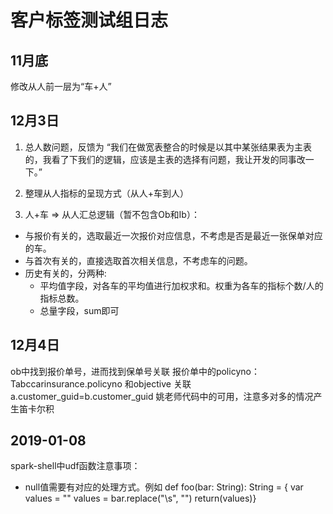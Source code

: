 
# 客户标签测试组日志

## 11月底

修改从人前一层为“车+人”

## 12月3日

1. 总人数问题，反馈为
“我们在做宽表整合的时候是以其中某张结果表为主表的，我看了下我们的逻辑，应该是主表的选择有问题，我让开发的同事改一下。”

2. 整理从人指标的呈现方式（从人+车到人）

3. 人+车 => 从人汇总逻辑（暂不包含Ob和Ib）：  
  - 与报价有关的，选取最近一次报价对应信息，不考虑是否是最近一张保单对应的车。  
  - 与首次有关的，直接选取首次相关信息，不考虑车的问题。  
  - 历史有关的，分两种:   
     + 平均值字段，对各车的平均值进行加权求和。权重为各车的指标个数/人的指标总数。
     + 总量字段，sum即可

## 12月4日
ob中找到报价单号，进而找到保单号关联
报价单中的policyno：Tabccarinsurance.policyno
和objective 关联  a.customer_guid=b.customer_guid
姚老师代码中的可用，注意多对多的情况产生笛卡尔积

## 2019-01-08

spark-shell中udf函数注意事项：  
  - null值需要有对应的处理方式。例如
  def foo(bar: String): String = {
  var values = ""
  values = bar.replace("\\s", "")
  return(values)}